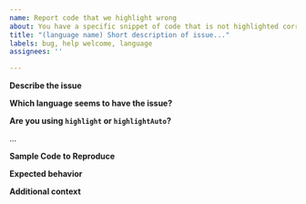 ```yaml
---
name: Report code that we highlight wrong
about: You have a specific snippet of code that is not highlighted correctly.
title: "(language name) Short description of issue..."
labels: bug, help welcome, language
assignees: ''

---
```


**Describe the issue**
<!-- A clear and concise description of what the issue seems to be. -->

**Which language seems to have the issue?**
<!--
Please specify exactly *which* language grammar you are using to highlight (`python`, `javascript`, etc.) or specify if you are using auto-detection.  If you are using auto-detection please first check to make sure the language you are expecting was properly detected.  If Highlight.js misidentifies the type of code - then the highlighting may be entirely incorrect - and there often isn't much we can do about that - auto-detection is only best-effort and can't guess right 100% of the time.
-->

**Are you using `highlight` or `highlightAuto`?**

...

**Sample Code to Reproduce**
<!--
Please include plain text examples of the code that fails to highlight properly or can reproduce the bug you are seeing.  If you attach a screenshot PLEASE also provide the actually code that we can copy/paste if necessary to help resolve the issue.

A jsfiddle can sometimes be even better.  You can fork an example test case:
https://jsfiddle.net/ajoshguy/cjhvre2k/
-->


**Expected behavior**
<!--
A clear and concise description of what you expected to happen.  A screenshot might help here if another highlighting library gets it right, or is Github highlights it better/properly you can use a GitHub code block.
-->

**Additional context**
<!--
Add any other context about the problem here.
-->
